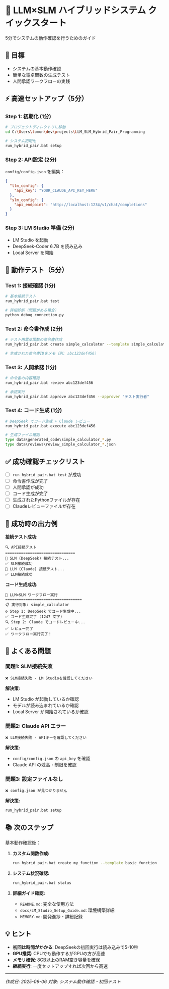 # 🚀 LLM×SLM ハイブリッドシステム クイックスタート

5分でシステムの動作確認を行うためのガイド

## 🎯 目標
- システムの基本動作確認
- 簡単な電卓関数の生成テスト
- 人間承認ワークフローの実践

## ⚡ 高速セットアップ（5分）

### Step 1: 初期化 (1分)
```bash
# プロジェクトディレクトリに移動
cd C:\Users\tomon\dev\projects\LLM_SLM_Hybrid_Pair_Programming

# システム初期化
run_hybrid_pair.bat setup
```

### Step 2: API設定 (2分)
`config/config.json` を編集：
```json
{
  "llm_config": {
    "api_key": "YOUR_CLAUDE_API_KEY_HERE"
  },
  "slm_config": {
    "api_endpoint": "http://localhost:1234/v1/chat/completions"
  }
}
```

### Step 3: LM Studio 準備 (2分)
- LM Studio を起動
- DeepSeek-Coder 6.7B を読み込み
- Local Server を開始

## 🧪 動作テスト（5分）

### Test 1: 接続確認 (1分)
```bash
# 基本接続テスト
run_hybrid_pair.bat test

# 詳細診断（問題がある場合）
python debug_connection.py
```

### Test 2: 命令書作成 (2分)
```bash
# テスト用電卓関数の命令書作成
run_hybrid_pair.bat create simple_calculator --template simple_calculator

# 生成された命令書IDをメモ（例: abc123def456）
```

### Test 3: 人間承認 (1分)
```bash
# 命令書の内容確認
run_hybrid_pair.bat review abc123def456

# 承認実行
run_hybrid_pair.bat approve abc123def456 --approver "テスト実行者"
```

### Test 4: コード生成 (1分)
```bash
# DeepSeek でコード生成 + Claude レビュー
run_hybrid_pair.bat execute abc123def456

# 生成ファイル確認
type data\generated_code\simple_calculator_*.py
type data\reviews\review_simple_calculator_*.json
```

## ✅ 成功確認チェックリスト

- [ ] `run_hybrid_pair.bat test` が成功
- [ ] 命令書作成が完了
- [ ] 人間承認が成功
- [ ] コード生成が完了
- [ ] 生成されたPythonファイルが存在
- [ ] Claudeレビューファイルが存在

## 🎉 成功時の出力例

**接続テスト成功:**
```
🔍 API接続テスト
===============================
🤖 SLM (DeepSeek) 接続テスト...
✅ SLM接続成功
🧠 LLM (Claude) 接続テスト...
✅ LLM接続成功
```

**コード生成成功:**
```
🚀 LLM×SLM ワークフロー実行
==================================
📋 実行対象: simple_calculator
⚙️ Step 1: DeepSeek でコード生成中...
✅ コード生成完了 (1247 文字)
🔍 Step 2: Claude でコードレビュー中...
✅ レビュー完了
✅ ワークフロー実行完了！
```

## 🚨 よくある問題

### 問題1: SLM接続失敗
```
❌ SLM接続失敗 - LM Studioを確認してください
```
**解決策:**
- LM Studio が起動しているか確認
- モデルが読み込まれているか確認
- Local Server が開始されているか確認

### 問題2: Claude API エラー
```
❌ LLM接続失敗 - APIキーを確認してください
```
**解決策:**
- `config/config.json` の `api_key` を確認
- Claude API の残高・制限を確認

### 問題3: 設定ファイルなし
```
❌ config.json が見つかりません
```
**解決策:**
```bash
run_hybrid_pair.bat setup
```

## 📚 次のステップ

基本動作確認後：

1. **カスタム関数作成:**
   ```bash
   run_hybrid_pair.bat create my_function --template basic_function
   ```

2. **システム状況確認:**
   ```bash
   run_hybrid_pair.bat status
   ```

3. **詳細ガイド確認:**
   - `README.md`: 完全な使用方法
   - `docs/LM_Studio_Setup_Guide.md`: 環境構築詳細
   - `MEMORY.md`: 開発進捗・詳細記録

## 💡 ヒント

- **初回は時間がかかる**: DeepSeekの初回実行は読み込みで5-10秒
- **GPU推奨**: CPUでも動作するがGPUの方が高速
- **メモリ確保**: 8GB以上のRAM空き容量を確保
- **継続実行**: 一度セットアップすれば次回から高速

---
*作成日: 2025-09-06*
*対象: システム動作確認・初回テスト*